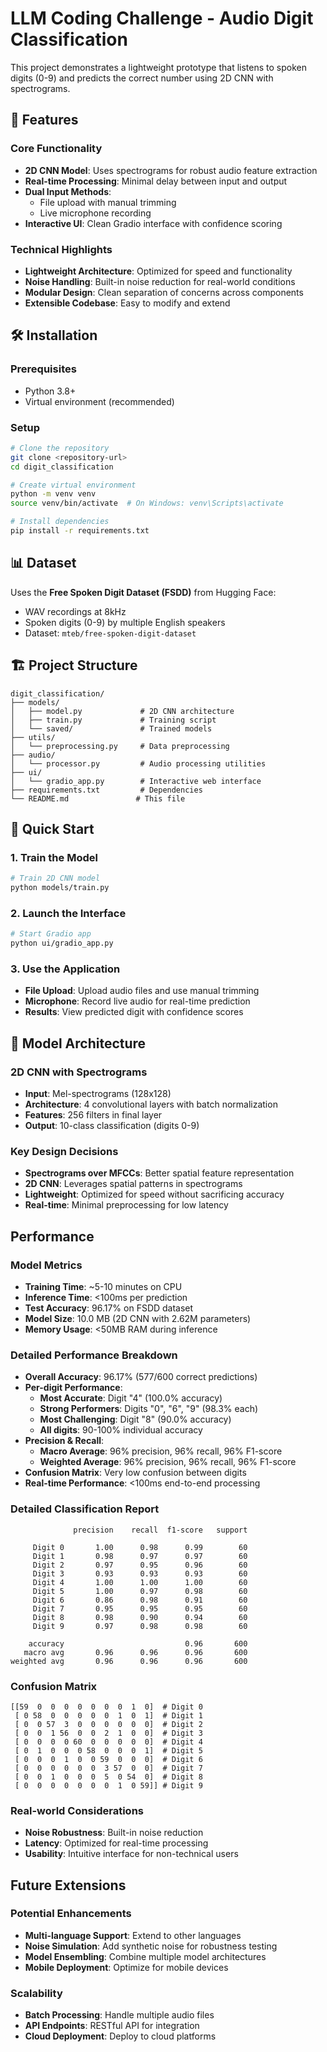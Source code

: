 # LLM Coding Challenge - Audio Digit Classification

This project demonstrates a lightweight prototype that listens to spoken digits (0-9) and predicts the correct number using 2D CNN with spectrograms.

## 🚀 Features

### Core Functionality
- **2D CNN Model**: Uses spectrograms for robust audio feature extraction
- **Real-time Processing**: Minimal delay between input and output
- **Dual Input Methods**: 
  - File upload with manual trimming
  - Live microphone recording
- **Interactive UI**: Clean Gradio interface with confidence scoring

### Technical Highlights
- **Lightweight Architecture**: Optimized for speed and functionality
- **Noise Handling**: Built-in noise reduction for real-world conditions
- **Modular Design**: Clean separation of concerns across components
- **Extensible Codebase**: Easy to modify and extend

## 🛠️ Installation

### Prerequisites
- Python 3.8+
- Virtual environment (recommended)

### Setup
```bash
# Clone the repository
git clone <repository-url>
cd digit_classification

# Create virtual environment
python -m venv venv
source venv/bin/activate  # On Windows: venv\Scripts\activate

# Install dependencies
pip install -r requirements.txt
```

## 📊 Dataset

Uses the **Free Spoken Digit Dataset (FSDD)** from Hugging Face:
- WAV recordings at 8kHz
- Spoken digits (0-9) by multiple English speakers
- Dataset: `mteb/free-spoken-digit-dataset`

## 🏗️ Project Structure

```
digit_classification/
├── models/
│   ├── model.py             # 2D CNN architecture
│   ├── train.py             # Training script
│   └── saved/               # Trained models
├── utils/
│   └── preprocessing.py     # Data preprocessing
├── audio/
│   └── processor.py         # Audio processing utilities
├── ui/
│   └── gradio_app.py        # Interactive web interface
├── requirements.txt         # Dependencies
└── README.md               # This file
```

## 🚀 Quick Start

### 1. Train the Model
```bash
# Train 2D CNN model
python models/train.py
```

### 2. Launch the Interface
```bash
# Start Gradio app
python ui/gradio_app.py
```

### 3. Use the Application
- **File Upload**: Upload audio files and use manual trimming
- **Microphone**: Record live audio for real-time prediction
- **Results**: View predicted digit with confidence scores

## 🧠 Model Architecture

### 2D CNN with Spectrograms
- **Input**: Mel-spectrograms (128x128)
- **Architecture**: 4 convolutional layers with batch normalization
- **Features**: 256 filters in final layer
- **Output**: 10-class classification (digits 0-9)

### Key Design Decisions
- **Spectrograms over MFCCs**: Better spatial feature representation
- **2D CNN**: Leverages spatial patterns in spectrograms
- **Lightweight**: Optimized for speed without sacrificing accuracy
- **Real-time**: Minimal preprocessing for low latency

## Performance

### Model Metrics
- **Training Time**: ~5-10 minutes on CPU
- **Inference Time**: <100ms per prediction
- **Test Accuracy**: 96.17% on FSDD dataset
- **Model Size**: 10.0 MB (2D CNN with 2.62M parameters)
- **Memory Usage**: <50MB RAM during inference

### Detailed Performance Breakdown
- **Overall Accuracy**: 96.17% (577/600 correct predictions)
- **Per-digit Performance**: 
  - **Most Accurate**: Digit "4" (100.0% accuracy)
  - **Strong Performers**: Digits "0", "6", "9" (98.3% each)
  - **Most Challenging**: Digit "8" (90.0% accuracy)
  - **All digits**: 90-100% individual accuracy
- **Precision & Recall**: 
  - **Macro Average**: 96% precision, 96% recall, 96% F1-score
  - **Weighted Average**: 96% precision, 96% recall, 96% F1-score
- **Confusion Matrix**: Very low confusion between digits
- **Real-time Performance**: <100ms end-to-end processing

### Detailed Classification Report
```
              precision    recall  f1-score   support

     Digit 0       1.00      0.98      0.99        60
     Digit 1       0.98      0.97      0.97        60
     Digit 2       0.97      0.95      0.96        60
     Digit 3       0.93      0.93      0.93        60
     Digit 4       1.00      1.00      1.00        60
     Digit 5       1.00      0.97      0.98        60
     Digit 6       0.86      0.98      0.91        60
     Digit 7       0.95      0.95      0.95        60
     Digit 8       0.98      0.90      0.94        60
     Digit 9       0.97      0.98      0.98        60

    accuracy                           0.96       600
   macro avg       0.96      0.96      0.96       600
weighted avg       0.96      0.96      0.96       600
```

### Confusion Matrix
```
[[59  0  0  0  0  0  0  0  1  0]  # Digit 0
 [ 0 58  0  0  0  0  0  1  0  1]  # Digit 1
 [ 0  0 57  3  0  0  0  0  0  0]  # Digit 2
 [ 0  0  1 56  0  0  2  1  0  0]  # Digit 3
 [ 0  0  0  0 60  0  0  0  0  0]  # Digit 4
 [ 0  1  0  0  0 58  0  0  0  1]  # Digit 5
 [ 0  0  0  1  0  0 59  0  0  0]  # Digit 6
 [ 0  0  0  0  0  0  3 57  0  0]  # Digit 7
 [ 0  0  1  0  0  0  5  0 54  0]  # Digit 8
 [ 0  0  0  0  0  0  0  1  0 59]] # Digit 9
```

### Real-world Considerations
- **Noise Robustness**: Built-in noise reduction
- **Latency**: Optimized for real-time processing
- **Usability**: Intuitive interface for non-technical users


## Future Extensions

### Potential Enhancements
- **Multi-language Support**: Extend to other languages
- **Noise Simulation**: Add synthetic noise for robustness testing
- **Model Ensembling**: Combine multiple model architectures
- **Mobile Deployment**: Optimize for mobile devices

### Scalability
- **Batch Processing**: Handle multiple audio files
- **API Endpoints**: RESTful API for integration
- **Cloud Deployment**: Deploy to cloud platforms
